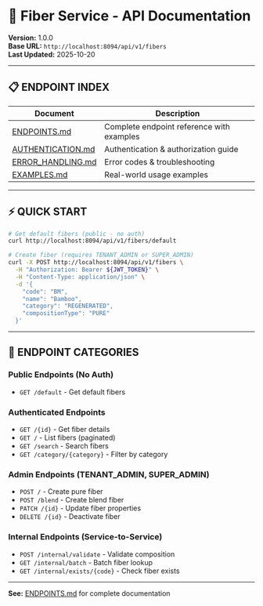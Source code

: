 # 🔌 Fiber Service - API Documentation

**Version:** 1.0.0  
**Base URL:** `http://localhost:8094/api/v1/fibers`  
**Last Updated:** 2025-10-20

---

## 📋 ENDPOINT INDEX

| Document                                 | Description                               |
| ---------------------------------------- | ----------------------------------------- |
| [ENDPOINTS.md](./ENDPOINTS.md)           | Complete endpoint reference with examples |
| [AUTHENTICATION.md](./AUTHENTICATION.md) | Authentication & authorization guide      |
| [ERROR_HANDLING.md](./ERROR_HANDLING.md) | Error codes & troubleshooting             |
| [EXAMPLES.md](./EXAMPLES.md)             | Real-world usage examples                 |

---

## ⚡ QUICK START

```bash
# Get default fibers (public - no auth)
curl http://localhost:8094/api/v1/fibers/default

# Create fiber (requires TENANT_ADMIN or SUPER_ADMIN)
curl -X POST http://localhost:8094/api/v1/fibers \
  -H "Authorization: Bearer ${JWT_TOKEN}" \
  -H "Content-Type: application/json" \
  -d '{
    "code": "BM",
    "name": "Bamboo",
    "category": "REGENERATED",
    "compositionType": "PURE"
  }'
```

---

## 🎯 ENDPOINT CATEGORIES

### Public Endpoints (No Auth)

- `GET /default` - Get default fibers

### Authenticated Endpoints

- `GET /{id}` - Get fiber details
- `GET /` - List fibers (paginated)
- `GET /search` - Search fibers
- `GET /category/{category}` - Filter by category

### Admin Endpoints (TENANT_ADMIN, SUPER_ADMIN)

- `POST /` - Create pure fiber
- `POST /blend` - Create blend fiber
- `PATCH /{id}` - Update fiber properties
- `DELETE /{id}` - Deactivate fiber

### Internal Endpoints (Service-to-Service)

- `POST /internal/validate` - Validate composition
- `GET /internal/batch` - Batch fiber lookup
- `GET /internal/exists/{code}` - Check fiber exists

---

**See:** [ENDPOINTS.md](./ENDPOINTS.md) for complete documentation
